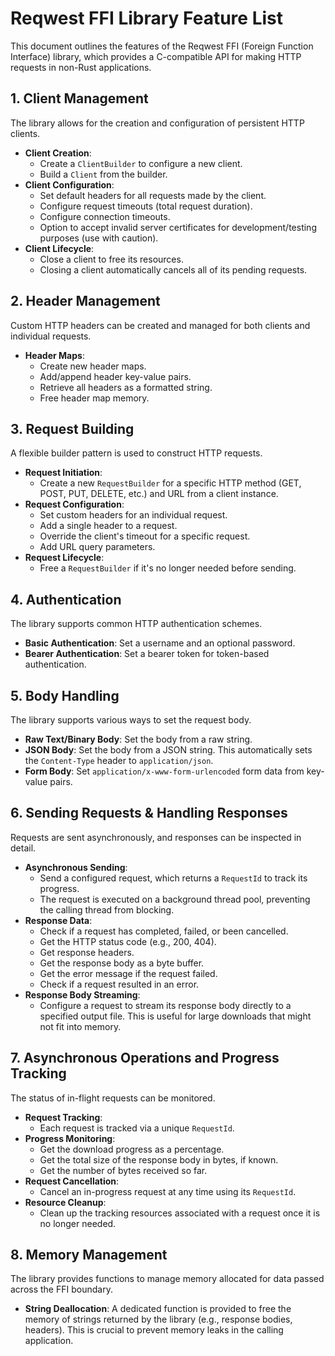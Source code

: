 # Reqwest FFI Library Feature List

This document outlines the features of the Reqwest FFI (Foreign Function Interface) library, which provides a C-compatible API for making HTTP requests in non-Rust applications.

## 1. Client Management

The library allows for the creation and configuration of persistent HTTP clients.

- **Client Creation**:
  - Create a `ClientBuilder` to configure a new client.
  - Build a `Client` from the builder.
- **Client Configuration**:
  - Set default headers for all requests made by the client.
  - Configure request timeouts (total request duration).
  - Configure connection timeouts.
  - Option to accept invalid server certificates for development/testing purposes (use with caution).
- **Client Lifecycle**:
  - Close a client to free its resources.
  - Closing a client automatically cancels all of its pending requests.

## 2. Header Management

Custom HTTP headers can be created and managed for both clients and individual requests.

- **Header Maps**:
  - Create new header maps.
  - Add/append header key-value pairs.
  - Retrieve all headers as a formatted string.
  - Free header map memory.

## 3. Request Building

A flexible builder pattern is used to construct HTTP requests.

- **Request Initiation**:
  - Create a new `RequestBuilder` for a specific HTTP method (GET, POST, PUT, DELETE, etc.) and URL from a client instance.
- **Request Configuration**:
  - Set custom headers for an individual request.
  - Add a single header to a request.
  - Override the client's timeout for a specific request.
  - Add URL query parameters.
- **Request Lifecycle**:
  - Free a `RequestBuilder` if it's no longer needed before sending.

## 4. Authentication

The library supports common HTTP authentication schemes.

- **Basic Authentication**: Set a username and an optional password.
- **Bearer Authentication**: Set a bearer token for token-based authentication.

## 5. Body Handling

The library supports various ways to set the request body.

- **Raw Text/Binary Body**: Set the body from a raw string.
- **JSON Body**: Set the body from a JSON string. This automatically sets the `Content-Type` header to `application/json`.
- **Form Body**: Set `application/x-www-form-urlencoded` form data from key-value pairs.

## 6. Sending Requests & Handling Responses

Requests are sent asynchronously, and responses can be inspected in detail.

- **Asynchronous Sending**:
  - Send a configured request, which returns a `RequestId` to track its progress.
  - The request is executed on a background thread pool, preventing the calling thread from blocking.
- **Response Data**:
  - Check if a request has completed, failed, or been cancelled.
  - Get the HTTP status code (e.g., 200, 404).
  - Get response headers.
  - Get the response body as a byte buffer.
  - Get the error message if the request failed.
  - Check if a request resulted in an error.
- **Response Body Streaming**:
  - Configure a request to stream its response body directly to a specified output file. This is useful for large downloads that might not fit into memory.

## 7. Asynchronous Operations and Progress Tracking

The status of in-flight requests can be monitored.

- **Request Tracking**:
  - Each request is tracked via a unique `RequestId`.
- **Progress Monitoring**:
  - Get the download progress as a percentage.
  - Get the total size of the response body in bytes, if known.
  - Get the number of bytes received so far.
- **Request Cancellation**:
  - Cancel an in-progress request at any time using its `RequestId`.
- **Resource Cleanup**:
  - Clean up the tracking resources associated with a request once it is no longer needed.

## 8. Memory Management

The library provides functions to manage memory allocated for data passed across the FFI boundary.

- **String Deallocation**: A dedicated function is provided to free the memory of strings returned by the library (e.g., response bodies, headers). This is crucial to prevent memory leaks in the calling application.
